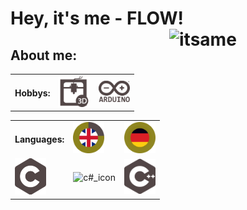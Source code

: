 <body>
  <div align="left">
<h1>Hey, it's me - <B>FLOW</B>! <img src="https://github.com/flow1990/flow1990/blob/main/Pictures/ich_kreis.png" alt="itsame" width="250" align="right"></h1>
      <h2>About me:</h2>
      <table>
        <th>Hobbys:</th>
      <td><img src="https://github.com/flow1990/flow1990/blob/main/Pictures/Icons/3d.png" alt="3D_printing_icon" width="50"></td>
      <td><img src="https://github.com/flow1990/flow1990/blob/main/Pictures/Icons/arduino.png" alt="arduino_icon" width="50"></td>
      </table>
      <table>
        <tr>
          <th>Languages:</th>
      <td><img src="https://github.com/flow1990/flow1990/blob/main/Pictures/Icons/english.png" alt="british_flag" width="50"></td>
      <td><img src="https://github.com/flow1990/flow1990/blob/main/Pictures/Icons/german.png" alt="german_glag" width="50"></td>
        </tr>
        <tr>
      <td><img src="https://github.com/flow1990/flow1990/blob/main/Pictures/Icons/c.png" alt="c_icon" width="50"></td>
      <td><img src="https://github.com/flow1990/flow1990/blob/main/Pictures/Icons/c#.png" alt="c#_icon" width="50"></td>
      <td><img src="https://github.com/flow1990/flow1990/blob/main/Pictures/Icons/c++.png" alt="c++_icon" width="50"></td>
        </tr>
      </table>
    </div>

</body>
